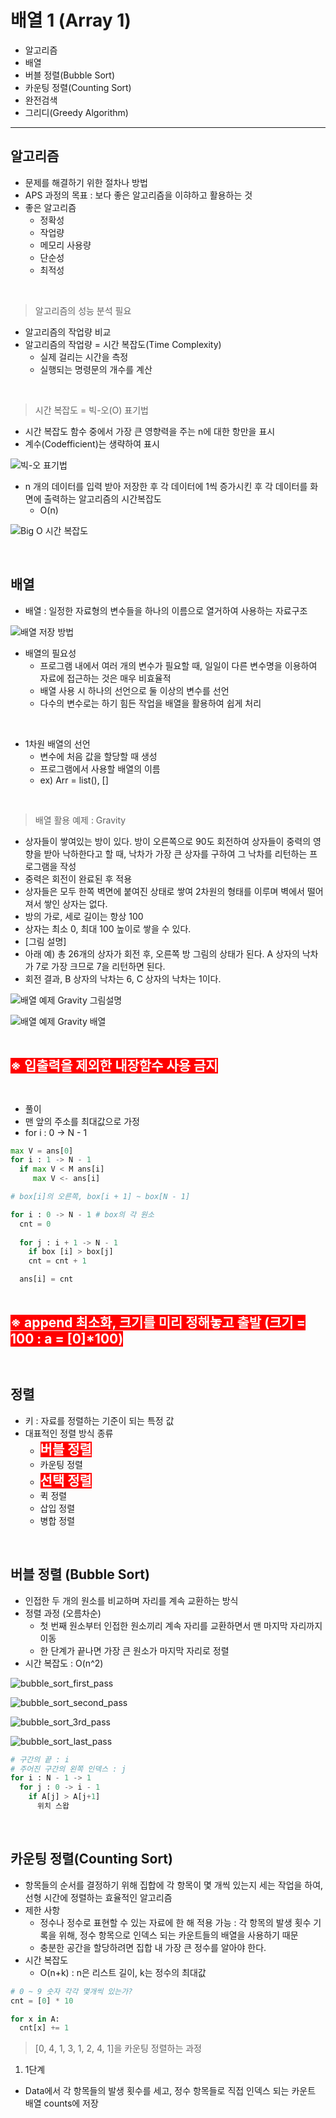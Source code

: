 # 배열 1 (Array 1)
- 알고리즘
- 배열
- 버블 정렬(Bubble Sort)
- 카운팅 정렬(Counting Sort)
- 완전검색
- 그리디(Greedy Algorithm)

---

## 알고리즘
- 문제를 해결하기 위한 절차나 방법
- APS 과정의 목표 : 보다 좋은 알고리즘을 이햐하고 활용하는 것
- 좋은 알고리즘
  - 정확성
  - 작업량
  - 메모리 사용량
  - 단순성
  - 최적성

</br>

> 알고리즘의 성능 분석 필요
- 알고리즘의 작업량 비교
- 알고리즘의 작업량 = 시간 복잡도(Time Complexity)
  - 실제 걸리는 시간을 측정
  - 실행되는 명령문의 개수를 계산

</br>

> 시간 복잡도 = 빅-오(O) 표기법
- 시간 복잡도 함수 중에서 가장 큰 영향력을 주는 n에 대한 항만을 표시
- 계수(Codefficient)는 생략하여 표시

![빅-오 표기법](assets/빅_오.png)

- n 개의 데이터를 입력 받아 저장한 후 각 데이터에 1씩 증가시킨 후 각 데이터를 화면에 출력하는 알고리즘의 시간복잡도
  - O(n)

![Big O 시간 복잡도](assets/빅오_시간복잡도.png)

</br>

## 배열

- 배열 : 일정한 자료형의 변수들을 하나의 이름으로 열거하여 사용하는 자료구조

![배열 저장 방법](assets/배열_저장.png)

- 배열의 필요성
  - 프로그램 내에서 여러 개의 변수가 필요할 때, 일일이 다른 변수명을 이용하여 자료에 접근하는 것은 매우 비효율적
  - 배열 사용 시 하나의 선언으로 둘 이상의 변수를 선언
  - 다수의 변수로는 하기 힘든 작업을 배열을 활용하여 쉽게 처리

</br>

- 1차원 배열의 선언
  - 변수에 처음 값을 할당할 때 생성
  - 프로그램에서 사용할 배열의 이름
  - ex) Arr = list(), []

</br>

> 배열 활용 예제 : Gravity
- 상자들이 쌓여있는 방이 있다. 방이 오른쪽으로 90도 회전하여 상자들이 중력의 영향을 받아 낙하한다고 할 때, 낙차가 가장 큰 상자를 구하여 그 낙차를 리턴하는 프로그램을 작성
- 중력은 회전이 완료된 후 적용
- 상자들은 모두 한쪽 벽면에 붙여진 상태로 쌓여 2차원의 형태를 이루며 벽에서 떨어져서 쌓인 상자는 없다.
-  방의 가로, 세로 길이는 항상 100
-  상자는 최소 0, 최대 100 높이로 쌓을 수 있다.
- [그림 설명]
- 아래 예) 총 26개의 상자가 회전 후, 오른쪽 방 그림의 상태가 된다. A 상자의 낙차가 7로 가장 크므로 7을 리턴하면 된다.
- 회전 결과, B 상자의 낙차는 6, C 상자의 낙차는 1이다.

![배열 예제 Gravity 그림설명](assets/gravity_그림설명.png)

![배열 예제 Gravity 배열](assets/gravity_배열.png)

</br>

<b><span style="color:white; background-color:red; font-size:150%">※ 입출력을 제외한 내장함수 사용 금지</b></span>

</br>

-  풀이
  - 맨 앞의 주소를 최대값으로 가정
  - for i : 0 -> N - 1 
```python
max V = ans[0]
for i : 1 -> N - 1
  if max V < M ans[i]
     max V <- ans[i]
```

```python
# box[i]의 오른쪽, box[i + 1] ~ box[N - 1]

for i : 0 -> N - 1 # box의 각 원소
  cnt = 0
  
  for j : i + 1 -> N - 1
    if box [i] > box[j]
    cnt = cnt + 1

  ans[i] = cnt
```

</br>

<b><span style="color:white; background-color:red; font-size:150%">※ append 최소화, 크기를 미리 정해놓고 출발 (크기 = 100 : a = [0]*100)</b></span>

</br>

## 정렬
- 키 : 자료를 정렬하는 기준이 되는 특정 값
- 대표적인 정렬 방식 종류
  - <b><span style="color:white; background-color:red; font-size:150%">버블 정렬</b></span>
  - 카운팅 정렬
  - <b><span style="color:white; background-color:red; font-size:150%">선택 정렬</b></span>
  - 퀵 정렬
  - 삽입 정렬
  - 병합 정렬

</br>

## 버블 정렬 (Bubble Sort)
- 인접한 두 개의 원소를 비교하며 자리를 계속 교환하는 방식
- 정렬 과정 (오름차순)
  - 첫 번째 원소부터 인접한 원소끼리 계속 자리를 교환하면서 맨 마지막 자리까지 이동
  - 한 단계가 끝나면 가장 큰 원소가 마지막 자리로 정렬
- 시간 복잡도 : O(n^2)

![bubble_sort_first_pass](assets/bubble_sort_first_pass.png)

![bubble_sort_second_pass](assets/bubble_sort_second_pass.png)

![bubble_sort_3rd_pass](assets/bubble_sort_3rd_pass.png)

![bubble_sort_last_pass](assets/bubble_sort_last_pass.png)

```python
# 구간의 끝 : i
# 주어진 구간의 왼쪽 인덱스 : j
for i : N - 1 -> 1
  for j : 0 -> i - 1
    if A[j] > A[j+1]
      위치 스왑
```

</br>

## 카운팅 정렬(Counting Sort)
- 항목들의 순서를 결정하기 위해 집합에 각 항목이 몇 개씩 있는지 세는 작업을 하여, 선형 시간에 정렬하는 효율적인 알고리즘
- 제한 사항
  - 정수나 정수로 표현할 수 있는 자료에 한 해 적용 가능 : 각 항목의 발생 횟수 기록을 위해, 정수 항목으로 인덱스 되는 카운트들의 배열을 사용하기 때문
  - 충분한 공간을 할당하려면 집합 내 가장 큰 정수를 알아야 한다.
- 시간 복잡도
  - O(n+k) : n은 리스트 길이, k는 정수의 최대값

``` python
# 0 ~ 9 숫자 각각 몇개씩 있는가?
cnt = [0] * 10

for x in A:
  cnt[x] += 1
```

> [0, 4, 1, 3, 1, 2, 4, 1]을 카운팅 정렬하는 과정
1. 1단계
- Data에서 각 항목들의 발생 횟수를 세고, 정수 항목들로 직접 인덱스 되는 카운트 배열 counts에 저장


